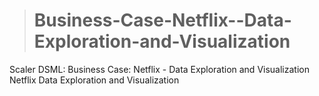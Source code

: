 > # Business-Case-Netflix--Data-Exploration-and-Visualization
Scaler DSML: Business Case: Netflix - Data Exploration and Visualization
Netflix Data Exploration and Visualization

